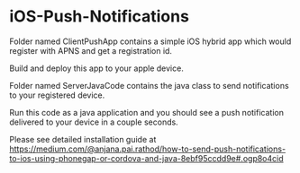 # iOS-Push-Notifications

Folder named ClientPushApp contains a simple iOS hybrid app which would register with APNS and get a registration id.

Build and deploy this app to your apple device.

Folder named ServerJavaCode contains the java class to send notifications to your registered device.

Run this code as a java application and you should see a push notification delivered to your device in a couple seconds.

Please see detailed installation guide at https://medium.com/@anjana.pai.rathod/how-to-send-push-notifications-to-ios-using-phonegap-or-cordova-and-java-8ebf95ccdd9e#.ogp8o4cid
